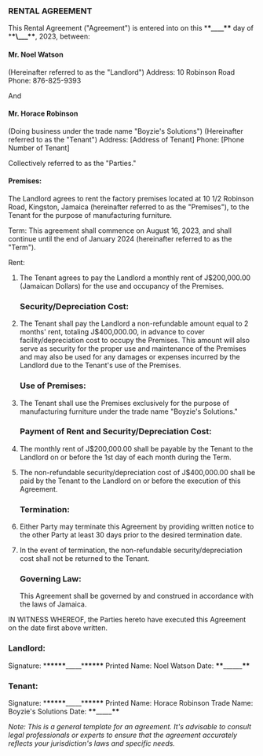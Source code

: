 ### RENTAL AGREEMENT

This Rental Agreement ("Agreement") is entered into on this \***\*\_\_\_\_\*\*** day of \***\*\\\_\_\_\*\***, 2023, between:

#### Mr. Noel Watson

(Hereinafter referred to as the "Landlord")
Address: 10 Robinson Road
Phone: 876-825-9393

And

#### Mr. Horace Robinson

(Doing business under the trade name "Boyzie's Solutions")
(Hereinafter referred to as the "Tenant")
Address: [Address of Tenant]
Phone: [Phone Number of Tenant]

Collectively referred to as the "Parties."

#### Premises:

The Landlord agrees to rent the factory premises located at 10 1/2 Robinson Road, Kingston, Jamaica (hereinafter referred to as the "Premises"), to the Tenant for the purpose of manufacturing furniture.

Term: This agreement shall commence on August 16, 2023, and shall continue until the end of January 2024 (hereinafter referred to as the "Term").

Rent:

1. The Tenant agrees to pay the Landlord a monthly rent of J$200,000.00 (Jamaican Dollars) for the use and occupancy of the Premises.

   ### Security/Depreciation Cost:

1. The Tenant shall pay the Landlord a non-refundable amount equal to 2 months' rent, totaling J$400,000.00, in advance to cover facility/depreciation cost to occupy the Premises. This amount will also serve as security for the proper use and maintenance of the Premises and may also be used for any damages or expenses incurred by the Landlord due to the Tenant's use of the Premises.

   ### Use of Premises:

1. The Tenant shall use the Premises exclusively for the purpose of manufacturing furniture under the trade name "Boyzie's Solutions."

   ### Payment of Rent and Security/Depreciation Cost:

1. The monthly rent of J$200,000.00 shall be payable by the Tenant to the Landlord on or before the 1st day of each month during the Term.
1. The non-refundable security/depreciation cost of J$400,000.00 shall be paid by the Tenant to the Landlord on or before the execution of this Agreement.

   ### Termination:

1. Either Party may terminate this Agreement by providing written notice to the other Party at least 30 days prior to the desired termination date.
1. In the event of termination, the non-refundable security/depreciation cost shall not be returned to the Tenant.

   ### Governing Law:

   This Agreement shall be governed by and construed in accordance with the laws of Jamaica.

IN WITNESS WHEREOF, the Parties hereto have executed this Agreement on the date first above written.

### Landlord:

Signature: \***\*\*\*\*\***\_\_\_\_\_\***\*\*\*\*\***
Printed Name: Noel Watson
Date: **\*\***\_\_\_\_\_\_**\*\***

### Tenant:

Signature: \***\*\*\*\*\***\_\_\_\_\_\***\*\*\*\*\***
Printed Name: Horace Robinson
Trade Name: Boyzie's Solutions
Date: **\*\***\_\_\_\_\_**\*\***

_*Note: This is a general template for an agreement. It's advisable to consult legal professionals or experts to ensure that the agreement accurately reflects your jurisdiction's laws and specific needs.*_
